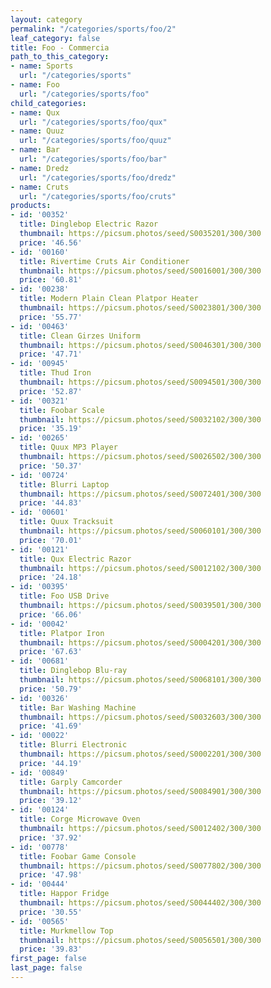 ```yaml
---
layout: category
permalink: "/categories/sports/foo/2"
leaf_category: false
title: Foo - Commercia
path_to_this_category:
- name: Sports
  url: "/categories/sports"
- name: Foo
  url: "/categories/sports/foo"
child_categories:
- name: Qux
  url: "/categories/sports/foo/qux"
- name: Quuz
  url: "/categories/sports/foo/quuz"
- name: Bar
  url: "/categories/sports/foo/bar"
- name: Dredz
  url: "/categories/sports/foo/dredz"
- name: Cruts
  url: "/categories/sports/foo/cruts"
products:
- id: '00352'
  title: Dinglebop Electric Razor
  thumbnail: https://picsum.photos/seed/S0035201/300/300
  price: '46.56'
- id: '00160'
  title: Rivertime Cruts Air Conditioner
  thumbnail: https://picsum.photos/seed/S0016001/300/300
  price: '60.81'
- id: '00238'
  title: Modern Plain Clean Platpor Heater
  thumbnail: https://picsum.photos/seed/S0023801/300/300
  price: '55.77'
- id: '00463'
  title: Clean Girzes Uniform
  thumbnail: https://picsum.photos/seed/S0046301/300/300
  price: '47.71'
- id: '00945'
  title: Thud Iron
  thumbnail: https://picsum.photos/seed/S0094501/300/300
  price: '52.87'
- id: '00321'
  title: Foobar Scale
  thumbnail: https://picsum.photos/seed/S0032102/300/300
  price: '35.19'
- id: '00265'
  title: Quux MP3 Player
  thumbnail: https://picsum.photos/seed/S0026502/300/300
  price: '50.37'
- id: '00724'
  title: Blurri Laptop
  thumbnail: https://picsum.photos/seed/S0072401/300/300
  price: '44.83'
- id: '00601'
  title: Quux Tracksuit
  thumbnail: https://picsum.photos/seed/S0060101/300/300
  price: '70.01'
- id: '00121'
  title: Qux Electric Razor
  thumbnail: https://picsum.photos/seed/S0012102/300/300
  price: '24.18'
- id: '00395'
  title: Foo USB Drive
  thumbnail: https://picsum.photos/seed/S0039501/300/300
  price: '66.06'
- id: '00042'
  title: Platpor Iron
  thumbnail: https://picsum.photos/seed/S0004201/300/300
  price: '67.63'
- id: '00681'
  title: Dinglebop Blu-ray
  thumbnail: https://picsum.photos/seed/S0068101/300/300
  price: '50.79'
- id: '00326'
  title: Bar Washing Machine
  thumbnail: https://picsum.photos/seed/S0032603/300/300
  price: '41.69'
- id: '00022'
  title: Blurri Electronic
  thumbnail: https://picsum.photos/seed/S0002201/300/300
  price: '44.19'
- id: '00849'
  title: Garply Camcorder
  thumbnail: https://picsum.photos/seed/S0084901/300/300
  price: '39.12'
- id: '00124'
  title: Corge Microwave Oven
  thumbnail: https://picsum.photos/seed/S0012402/300/300
  price: '37.92'
- id: '00778'
  title: Foobar Game Console
  thumbnail: https://picsum.photos/seed/S0077802/300/300
  price: '47.98'
- id: '00444'
  title: Happor Fridge
  thumbnail: https://picsum.photos/seed/S0044402/300/300
  price: '30.55'
- id: '00565'
  title: Murkmellow Top
  thumbnail: https://picsum.photos/seed/S0056501/300/300
  price: '39.83'
first_page: false
last_page: false
---
```

